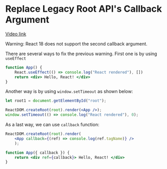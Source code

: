 # Replace Legacy Root API's Callback Argument

[Video link]()


<TimeStamp start="0:16" end="0:20">

Warning: React 18 does not support the second callback argument. 

</TimeStamp>

<TimeStamp start="0:37" end="0:45">

There are several ways to fix the previous warning. First one is by using `useEffect` 

```jsx 
function App() {
    React.useEffect(() => console.log("React rendered"), [])
    return <div> Hello, React! </div>
}
```

</TimeStamp>

<TimeStamp start="01:16" end="01:20">

Another way is by using `window.setTimeout` as shown below: 

```jsx 
let root1 = document.getElementById("root");

ReactDOM.createRoot(root).render(<App />);
window.setTimeout(() => console.log("React rendered"), 0);
```

</TimeStamp>

<TimeStamp start="02:00" end="02:10">

As a last way, we can use `callback` function: 

```jsx
ReactDOM.createRoot(root).render(
    <App callback={(ref) => console.log(ref.tagName)} />
    );

function App({ callback }) {
    return <div ref={callback}> Hello, React! </div>
}
```

</TimeStamp>